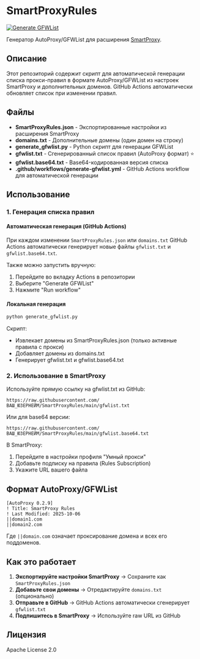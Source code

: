 # SmartProxyRules

[![Generate GFWList](https://github.com/YOUR_USERNAME/SmartProxyRules/actions/workflows/generate-gfwlist.yml/badge.svg)](https://github.com/YOUR_USERNAME/SmartProxyRules/actions/workflows/generate-gfwlist.yml)

Генератор AutoProxy/GFWList для расширения [SmartProxy](https://github.com/salarcode/SmartProxy).

## Описание

Этот репозиторий содержит скрипт для автоматической генерации списка прокси-правил в формате AutoProxy/GFWList из настроек SmartProxy и дополнительных доменов. GitHub Actions автоматически обновляет список при изменении правил.

## Файлы

- **SmartProxyRules.json** - Экспортированные настройки из расширения SmartProxy
- **domains.txt** - Дополнительные домены (один домен на строку)
- **generate_gfwlist.py** - Python скрипт для генерации GFWList
- **gfwlist.txt** - Сгенерированный список правил (AutoProxy формат) ⭐
- **gfwlist.base64.txt** - Base64-кодированная версия списка
- **.github/workflows/generate-gfwlist.yml** - GitHub Actions workflow для автоматической генерации

## Использование

### 1. Генерация списка правил

#### Автоматическая генерация (GitHub Actions)

При каждом изменении `SmartProxyRules.json` или `domains.txt` GitHub Actions автоматически генерирует новые файлы `gfwlist.txt` и `gfwlist.base64.txt`.

Также можно запустить вручную:
1. Перейдите во вкладку Actions в репозитории
2. Выберите "Generate GFWList"
3. Нажмите "Run workflow"

#### Локальная генерация

```bash
python generate_gfwlist.py
```

Скрипт:
- Извлекает домены из SmartProxyRules.json (только активные правила с прокси)
- Добавляет домены из domains.txt
- Генерирует gfwlist.txt и gfwlist.base64.txt

### 2. Использование в SmartProxy

Используйте прямую ссылку на gfwlist.txt из GitHub:

```
https://raw.githubusercontent.com/ВАШ_ЮЗЕРНЕЙМ/SmartProxyRules/main/gfwlist.txt
```

Или для base64 версии:

```
https://raw.githubusercontent.com/ВАШ_ЮЗЕРНЕЙМ/SmartProxyRules/main/gfwlist.base64.txt
```

В SmartProxy:
1. Перейдите в настройки профиля "Умный прокси"
2. Добавьте подписку на правила (Rules Subscription)
3. Укажите URL вашего файла

## Формат AutoProxy/GFWList

```
[AutoProxy 0.2.9]
! Title: SmartProxy Rules
! Last Modified: 2025-10-06
||domain1.com
||domain2.com
```

Где `||domain.com` означает проксирование домена и всех его поддоменов.

## Как это работает

1. **Экспортируйте настройки SmartProxy** → Сохраните как `SmartProxyRules.json`
2. **Добавьте свои домены** → Отредактируйте `domains.txt` (опционально)
3. **Отправьте в GitHub** → GitHub Actions автоматически сгенерирует `gfwlist.txt`
4. **Подпишитесь в SmartProxy** → Используйте raw URL из GitHub

## Лицензия

Apache License 2.0
